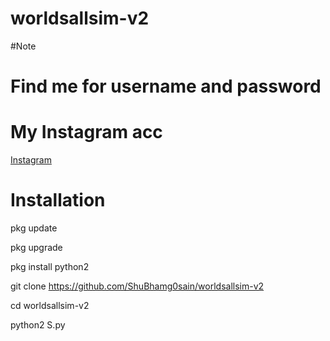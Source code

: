 # worldsallsim-v2

#Note
# Find me for username and password
# My Instagram acc
[Instagram](https://www.instagram.com/shubham_g0sain/?hl=en)


# Installation
pkg update

pkg upgrade

pkg install python2

git clone https://github.com/ShuBhamg0sain/worldsallsim-v2

cd worldsallsim-v2

python2 S.py
